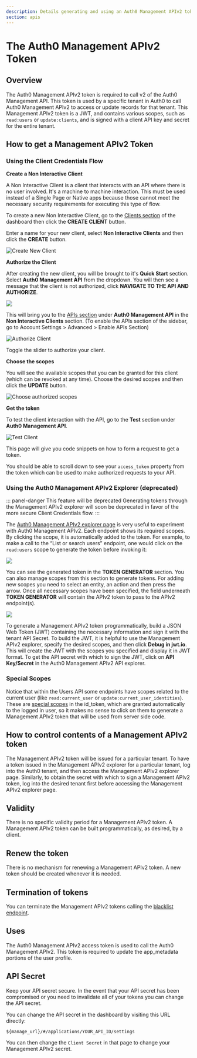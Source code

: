 ```yaml
---
description: Details generating and using an Auth0 Management APIv2 token.
section: apis
---
```


# The Auth0 Management APIv2 Token

## Overview

The Auth0 Management APIv2 token is required to call v2 of the Auth0 Management API.  This token is used by a specific tenant in Auth0 to call Auth0 Management APIv2 to access or update records for that tenant.  This Management APIv2 token is a JWT, and contains various scopes, such as `read:users` or `update:clients`, and is signed with a client API key and secret for the entire tenant.

## How to get a Management APIv2 Token

### Using the Client Credentials Flow

**Create a Non Interactive Client**

A Non Interactive Client is a client that interacts with an API where there is no user involved. It's a machine to machine interaction. This must be used instead of a Single Page or Native apps because those cannot meet the necessary security requirements for executing this type of flow.

To create a new Non Interactive Client, go to the [Clients section](${manage_url}/#/clients) of the dashboard then click the **CREATE CLIENT** button.

Enter a name for your new client, select **Non Interactive Clients** and then click the **CREATE** button.

![Create New Client](/media/articles/api/tokens/noninteractive-client.png)

**Authorize the Client**

After creating the new client, you will be brought to it's **Quick Start** section. Select **Auth0 Management API** from the dropdown. You will then see a message that the client is not authorized, click **NAVIGATE TO THE API AND AUTHORIZE**.

![](/media/articles/api/tokens/navigate-button.png)

This will bring you to the [APIs section](${manage_url}/#/apis) under **Auth0 Management API** in the **Non Interactive Clients** section. (To enable the APIs section of the sidebar, go to Account Settings > Advanced > Enable APIs Section)

![Authorize Client](/media/articles/api/tokens/authorize-noninteractive.png)

Toggle the slider to authorize your client.

**Choose the scopes**

You will see the available scopes that you can be granted for this client (which can be revoked at any time). Choose the desired scopes and then click the **UPDATE** button.

![Choose authorized scopes](/media/articles/api/tokens/choose-scopes.png)

**Get the token**

To test the client interaction with the API, go to the **Test** section under **Auth0 Management API**.

![Test Client](/media/articles/api/tokens/test-client.png)

This page will give you code snippets on how to form a request to get a token.

You should be able to scroll down to see your `access_token` property from the token which can be used to make authorized requests to your API.

### Using the Auth0 Management APIv2 Explorer (deprecated)

::: panel-danger This feature will be deprecated
Generating tokens through the Management APIv2 explorer will soon be deprecated in favor of the more secure Client Credentials flow.
:::

The [Auth0 Management APIv2 explorer page](/api/v2) is very useful to experiment with Auth0 Management APIv2. Each endpoint shows its required scopes. By clicking the scope, it is automatically added to the token. For example, to make a call to the “List or search users” endpoint, one would click on the `read:users` scope to generate the token before invoking it:

![](/media/articles/api/tokens/endpoint-scope.png)

You can see the generated token in the **TOKEN GENERATOR** section. You can also manage scopes from this section to generate tokens. For adding new scopes you need to select an entity, an action and then press the arrow. Once all necessary scopes have been specified, the field underneath **TOKEN GENERATOR** will contain the APIv2 token to pass to the APIv2 endpoint(s).

![](/media/articles/api/tokens/token-generator.png)

To generate a Management APIv2 token programmatically, build a JSON Web  Token (JWT) containing the necessary information and sign it with the tenant API Secret. To build the JWT, it is helpful to use the Management APIv2 explorer, specify the desired scopes, and then click **Debug in jwt.io**. This will create the JWT with the scopes you specified and display it in JWT format. To get the API secret with which to sign the JWT, click on **API Key/Secret** in the Auth0 Management APIv2 API explorer.

### Special Scopes

Notice that within the Users API some endpoints have scopes related to the current user (like `read:current_user` or `update:current_user_identities`). These are [special scopes](/api/v2/changes#the-id_token-and-special-scopes) in the id_token, which are granted automatically to the logged in user, so it makes no sense to click on them to generate a Management APIv2 token that will be used from server side code.

## How to control contents of a Management APIv2 token

The Management APIv2 token will be issued for a particular tenant.  To have a token issued in the Management APIv2 explorer for a particular tenant, log into the Auth0 tenant, and then access the Management APIv2 explorer page.  Similarly, to obtain the secret with which to sign a Management APIv2 token, log into the desired tenant first before accessing the Management APIv2 explorer page.

## Validity

There is no specific validity period for a Management APIv2 token.  A Management APIv2 token can be built programmatically, as desired, by a client.

## Renew the token

There is no mechanism for renewing a Management APIv2 token.  A new token should be created whenever it is needed.

## Termination of tokens

You can terminate the Management APIv2 tokens calling the [blacklist endpoint](/api/v2#!/Blacklists/post_tokens).

## Uses

The Auth0 Management APIv2 access token is used to call the Auth0 Management APIv2.  This token is required to update the app_metadata portions of the user profile.

## API Secret

Keep your API secret secure. In the event that your API secret has been compromised or you need to invalidate all of your tokens you can change the API secret.

You can change the API secret  in the dashboard by visiting this URL directly:
```
${manage_url}/#/applications/YOUR_API_ID/settings
```

You can then change the `Client Secret` in that page to change your Management APIv2 secret.
